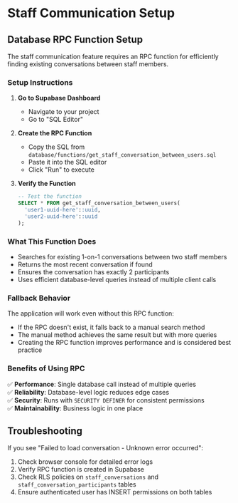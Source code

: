 # Staff Communication Setup

## Database RPC Function Setup

The staff communication feature requires an RPC function for efficiently finding existing conversations between staff members.

### Setup Instructions

1. **Go to Supabase Dashboard**

   - Navigate to your project
   - Go to "SQL Editor"

2. **Create the RPC Function**

   - Copy the SQL from `database/functions/get_staff_conversation_between_users.sql`
   - Paste it into the SQL editor
   - Click "Run" to execute

3. **Verify the Function**
   ```sql
   -- Test the function
   SELECT * FROM get_staff_conversation_between_users(
     'user1-uuid-here'::uuid,
     'user2-uuid-here'::uuid
   );
   ```

### What This Function Does

- Searches for existing 1-on-1 conversations between two staff members
- Returns the most recent conversation if found
- Ensures the conversation has exactly 2 participants
- Uses efficient database-level queries instead of multiple client calls

### Fallback Behavior

The application will work even without this RPC function:

- If the RPC doesn't exist, it falls back to a manual search method
- The manual method achieves the same result but with more queries
- Creating the RPC function improves performance and is considered best practice

### Benefits of Using RPC

✅ **Performance**: Single database call instead of multiple queries  
✅ **Reliability**: Database-level logic reduces edge cases  
✅ **Security**: Runs with `SECURITY DEFINER` for consistent permissions  
✅ **Maintainability**: Business logic in one place

## Troubleshooting

If you see "Failed to load conversation - Unknown error occurred":

1. Check browser console for detailed error logs
2. Verify RPC function is created in Supabase
3. Check RLS policies on `staff_conversations` and `staff_conversation_participants` tables
4. Ensure authenticated user has INSERT permissions on both tables
